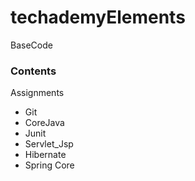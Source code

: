 # techademyElements
BaseCode 
### Contents
Assignments
<ul>
  <li>Git</li>
  <li>CoreJava</li>
  <li>Junit</li>
  <li>Servlet_Jsp</li>
  <li>Hibernate</li>
  <li>Spring Core</li>
</ul>  

